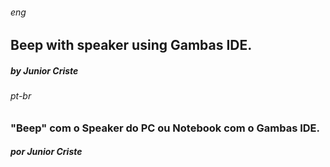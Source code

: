 ###### _eng_
## Beep with speaker using Gambas IDE.
##### by Junior Criste

###### _pt-br_
### "Beep" com o Speaker do PC ou Notebook com o Gambas IDE.
##### por Junior Criste

